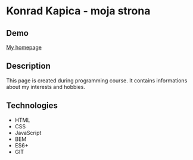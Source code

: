 # Konrad Kapica - moja strona

## Demo

[My homepage](https://rudolfini.github.io/homepage/)

## Description

This page is created during programming course. It contains informations about my interests and hobbies. 

## Technologies

- HTML
- CSS
- JavaScript
- BEM
- ES6+
- GIT
